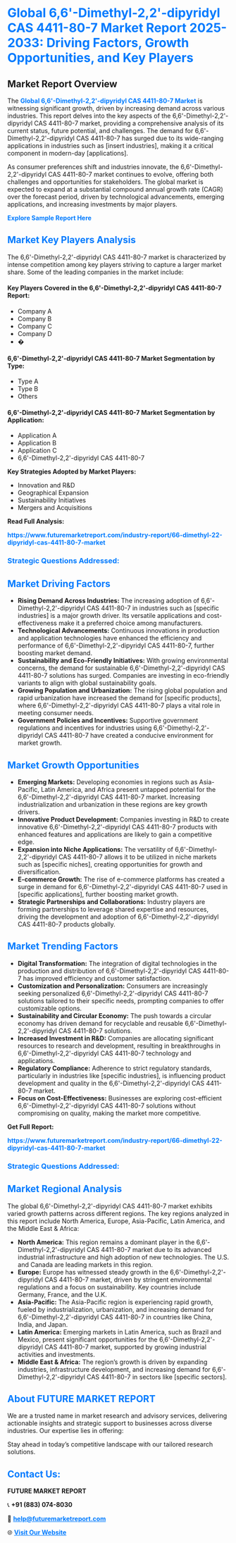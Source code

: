 <h1 style="color: #007BFF;">Global 6,6'-Dimethyl-2,2'-dipyridyl CAS 4411-80-7 Market Report 2025-2033: Driving Factors, Growth Opportunities, and Key Players</h1>

<section id="overview">
<h2>Market Report Overview</h2>
<p>The <a href="https://www.futuremarketreport.com/industry-report/66-dimethyl-22-dipyridyl-cas-4411-80-7-market" style="color: #007BFF; text-decoration: none;"><strong>Global 6,6'-Dimethyl-2,2'-dipyridyl CAS 4411-80-7 Market</strong></a> is witnessing significant growth, driven by increasing demand across various industries. This report delves into the key aspects of the 6,6'-Dimethyl-2,2'-dipyridyl CAS 4411-80-7 market, providing a comprehensive analysis of its current status, future potential, and challenges. The demand for 6,6'-Dimethyl-2,2'-dipyridyl CAS 4411-80-7 has surged due to its wide-ranging applications in industries such as [insert industries], making it a critical component in modern-day [applications].</p>
<p>As consumer preferences shift and industries innovate, the 6,6'-Dimethyl-2,2'-dipyridyl CAS 4411-80-7 market continues to evolve, offering both challenges and opportunities for stakeholders. The global market is expected to expand at a substantial compound annual growth rate (CAGR) over the forecast period, driven by technological advancements, emerging applications, and increasing investments by major players.</p>
</section>

<section id="overview">
<p><a href="https://www.futuremarketreport.com/request-sample/reportId=113447" style="color: #007BFF; text-decoration: none;"><strong>Explore Sample Report Here</strong></a></p>
</section>

<section id="key-players">
<h2 style="color: #007BFF;">Market Key Players Analysis</h2>
<p>The 6,6'-Dimethyl-2,2'-dipyridyl CAS 4411-80-7 market is characterized by intense competition among key players striving to capture a larger market share. Some of the leading companies in the market include:</p>
<h4>Key Players Covered in the 6,6'-Dimethyl-2,2'-dipyridyl CAS 4411-80-7 Report:</h4>
<ul><li>Company A</li><li>Company B</li><li>Company C</li><li>Company D</li><li>�</li></ul>
<h4>6,6'-Dimethyl-2,2'-dipyridyl CAS 4411-80-7 Market Segmentation by Type:</h4>
<ul><li>Type A</li><li>Type B</li><li>Others</li></ul>

<h4>6,6'-Dimethyl-2,2'-dipyridyl CAS 4411-80-7 Market Segmentation by Application:</h4>
<ul><li>Application A</li><li>Application B</li><li>Application C</li><li>6,6&#039;-Dimethyl-2,2&#039;-dipyridyl CAS 4411-80-7</li></ul>
<p><strong>Key Strategies Adopted by Market Players:</strong></p>
<ul>
<li>Innovation and R&D</li>
<li>Geographical Expansion</li>
<li>Sustainability Initiatives</li>
<li>Mergers and Acquisitions</li>
</ul>
</section>

<section>
<p><strong>Read Full Analysis: </strong></p><a href="https://www.futuremarketreport.com/industry-report/66-dimethyl-22-dipyridyl-cas-4411-80-7-market" style="color: #007BFF; text-decoration: none;"><strong>https://www.futuremarketreport.com/industry-report/66-dimethyl-22-dipyridyl-cas-4411-80-7-market</strong></a>
<h3 style="color: #007BFF;">Strategic Questions Addressed:</h3>
</section>

<section id="driving-factors">
<h2 style="color: #007BFF;">Market Driving Factors</h2>
<ul>
<li><strong>Rising Demand Across Industries:</strong> The increasing adoption of 6,6'-Dimethyl-2,2'-dipyridyl CAS 4411-80-7 in industries such as [specific industries] is a major growth driver. Its versatile applications and cost-effectiveness make it a preferred choice among manufacturers.</li>
<li><strong>Technological Advancements:</strong> Continuous innovations in production and application technologies have enhanced the efficiency and performance of 6,6'-Dimethyl-2,2'-dipyridyl CAS 4411-80-7, further boosting market demand.</li>
<li><strong>Sustainability and Eco-Friendly Initiatives:</strong> With growing environmental concerns, the demand for sustainable 6,6'-Dimethyl-2,2'-dipyridyl CAS 4411-80-7 solutions has surged. Companies are investing in eco-friendly variants to align with global sustainability goals.</li>
<li><strong>Growing Population and Urbanization:</strong> The rising global population and rapid urbanization have increased the demand for [specific products], where 6,6'-Dimethyl-2,2'-dipyridyl CAS 4411-80-7 plays a vital role in meeting consumer needs.</li>
<li><strong>Government Policies and Incentives:</strong> Supportive government regulations and incentives for industries using 6,6'-Dimethyl-2,2'-dipyridyl CAS 4411-80-7 have created a conducive environment for market growth.</li>
</ul>
</section>

<section id="growth-opportunities">
<h2 style="color: #007BFF;">Market Growth Opportunities</h2>
<ul>
<li><strong>Emerging Markets:</strong> Developing economies in regions such as Asia-Pacific, Latin America, and Africa present untapped potential for the 6,6'-Dimethyl-2,2'-dipyridyl CAS 4411-80-7 market. Increasing industrialization and urbanization in these regions are key growth drivers.</li>
<li><strong>Innovative Product Development:</strong> Companies investing in R&D to create innovative 6,6'-Dimethyl-2,2'-dipyridyl CAS 4411-80-7 products with enhanced features and applications are likely to gain a competitive edge.</li>
<li><strong>Expansion into Niche Applications:</strong> The versatility of 6,6'-Dimethyl-2,2'-dipyridyl CAS 4411-80-7 allows it to be utilized in niche markets such as [specific niches], creating opportunities for growth and diversification.</li>
<li><strong>E-commerce Growth:</strong> The rise of e-commerce platforms has created a surge in demand for 6,6'-Dimethyl-2,2'-dipyridyl CAS 4411-80-7 used in [specific applications], further boosting market growth.</li>
<li><strong>Strategic Partnerships and Collaborations:</strong> Industry players are forming partnerships to leverage shared expertise and resources, driving the development and adoption of 6,6'-Dimethyl-2,2'-dipyridyl CAS 4411-80-7 products globally.</li>
</ul>
</section>

<section id="trending-factors">
<h2 style="color: #007BFF;">Market Trending Factors</h2>
<ul>
<li><strong>Digital Transformation:</strong> The integration of digital technologies in the production and distribution of 6,6'-Dimethyl-2,2'-dipyridyl CAS 4411-80-7 has improved efficiency and customer satisfaction.</li>
<li><strong>Customization and Personalization:</strong> Consumers are increasingly seeking personalized 6,6'-Dimethyl-2,2'-dipyridyl CAS 4411-80-7 solutions tailored to their specific needs, prompting companies to offer customizable options.</li>
<li><strong>Sustainability and Circular Economy:</strong> The push towards a circular economy has driven demand for recyclable and reusable 6,6'-Dimethyl-2,2'-dipyridyl CAS 4411-80-7 solutions.</li>
<li><strong>Increased Investment in R&D:</strong> Companies are allocating significant resources to research and development, resulting in breakthroughs in 6,6'-Dimethyl-2,2'-dipyridyl CAS 4411-80-7 technology and applications.</li>
<li><strong>Regulatory Compliance:</strong> Adherence to strict regulatory standards, particularly in industries like [specific industries], is influencing product development and quality in the 6,6'-Dimethyl-2,2'-dipyridyl CAS 4411-80-7 market.</li>
<li><strong>Focus on Cost-Effectiveness:</strong> Businesses are exploring cost-efficient 6,6'-Dimethyl-2,2'-dipyridyl CAS 4411-80-7 solutions without compromising on quality, making the market more competitive.</li>
</ul>
</section>

<section>
<p><strong>Get Full Report: </strong></p><a href="https://www.futuremarketreport.com/industry-report/66-dimethyl-22-dipyridyl-cas-4411-80-7-market" style="color: #007BFF; text-decoration: none;"><strong>https://www.futuremarketreport.com/industry-report/66-dimethyl-22-dipyridyl-cas-4411-80-7-market</strong></a>
<h3 style="color: #007BFF;">Strategic Questions Addressed:</h3>
</section>


<section id="regional-analysis">
<h2 style="color: #007BFF;">Market Regional Analysis</h2>
<p>The global 6,6'-Dimethyl-2,2'-dipyridyl CAS 4411-80-7 market exhibits varied growth patterns across different regions. The key regions analyzed in this report include North America, Europe, Asia-Pacific, Latin America, and the Middle East & Africa:</p>
<ul>
<li><strong>North America:</strong> This region remains a dominant player in the 6,6'-Dimethyl-2,2'-dipyridyl CAS 4411-80-7 market due to its advanced industrial infrastructure and high adoption of new technologies. The U.S. and Canada are leading markets in this region.</li>
<li><strong>Europe:</strong> Europe has witnessed steady growth in the 6,6'-Dimethyl-2,2'-dipyridyl CAS 4411-80-7 market, driven by stringent environmental regulations and a focus on sustainability. Key countries include Germany, France, and the U.K.</li>
<li><strong>Asia-Pacific:</strong> The Asia-Pacific region is experiencing rapid growth, fueled by industrialization, urbanization, and increasing demand for 6,6'-Dimethyl-2,2'-dipyridyl CAS 4411-80-7 in countries like China, India, and Japan.</li>
<li><strong>Latin America:</strong> Emerging markets in Latin America, such as Brazil and Mexico, present significant opportunities for the 6,6'-Dimethyl-2,2'-dipyridyl CAS 4411-80-7 market, supported by growing industrial activities and investments.</li>
<li><strong>Middle East & Africa:</strong> The region’s growth is driven by expanding industries, infrastructure development, and increasing demand for 6,6'-Dimethyl-2,2'-dipyridyl CAS 4411-80-7 in sectors like [specific sectors].</li>
</ul>
</section>

<footer>
<h2 style="color: #007BFF;">About FUTURE MARKET REPORT</h2>
<p>We are a trusted name in market research and advisory services, delivering actionable insights and strategic support to businesses across diverse industries. Our expertise lies in offering:</p>

<p>Stay ahead in today’s competitive landscape with our tailored research solutions.</p>

<h2 style="color: #007BFF;">Contact Us:</h2>
<p><strong>FUTURE MARKET REPORT</strong></p>
<p>📞 <strong>+91 (883) 074-8030</strong></p>
<p>📧 <strong><a href="mailto:help@futuremarketreport.com" style="color: #007BFF;">help@futuremarketreport.com</a></strong></p>
<p>🌐 <strong><a href="https://www.futuremarketreport.com/" style="color: #007BFF;">Visit Our Website</a></strong></p>
</footer>